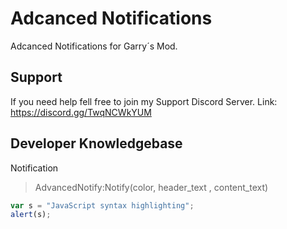 # Adcanced Notifications
Adcanced Notifications for Garry´s Mod.

## Support
If you need help fell free to join my Support Discord Server.
Link: https://discord.gg/TwqNCWkYUM

## Developer Knowledgebase

Notification

> AdvancedNotify:Notify(color, header_text , content_text)

```javascript
var s = "JavaScript syntax highlighting";
alert(s);
```
